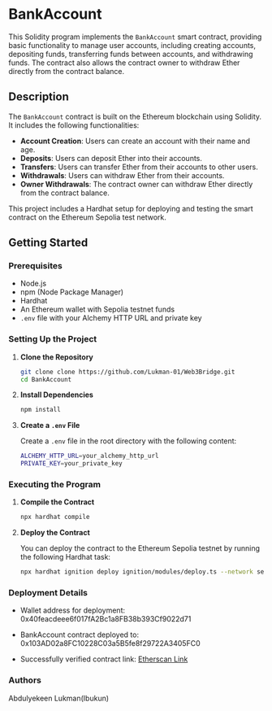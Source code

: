 # BankAccount

This Solidity program implements the `BankAccount` smart contract, providing basic functionality to manage user accounts, including creating accounts, depositing funds, transferring funds between accounts, and withdrawing funds. The contract also allows the contract owner to withdraw Ether directly from the contract balance.

## Description

The `BankAccount` contract is built on the Ethereum blockchain using Solidity. It includes the following functionalities:
- **Account Creation**: Users can create an account with their name and age.
- **Deposits**: Users can deposit Ether into their accounts.
- **Transfers**: Users can transfer Ether from their accounts to other users.
- **Withdrawals**: Users can withdraw Ether from their accounts.
- **Owner Withdrawals**: The contract owner can withdraw Ether directly from the contract balance.

This project includes a Hardhat setup for deploying and testing the smart contract on the Ethereum Sepolia test network.

## Getting Started

### Prerequisites

- Node.js
- npm (Node Package Manager)
- Hardhat
- An Ethereum wallet with Sepolia testnet funds
- `.env` file with your Alchemy HTTP URL and private key

### Setting Up the Project

1. **Clone the Repository**

   ```bash
   git clone clone https://github.com/Lukman-01/Web3Bridge.git
   cd BankAccount
   ```

2. **Install Dependencies**

   ```bash
   npm install
   ```

3. **Create a `.env` File**

   Create a `.env` file in the root directory with the following content:

   ```bash
   ALCHEMY_HTTP_URL=your_alchemy_http_url
   PRIVATE_KEY=your_private_key
   ```

### Executing the Program

1. **Compile the Contract**

   ```bash
   npx hardhat compile
   ```

2. **Deploy the Contract**

   You can deploy the contract to the Ethereum Sepolia testnet by running the following Hardhat task:

   ```bash
   npx hardhat ignition deploy ignition/modules/deploy.ts --network sepolia --verify
   ```

### Deployment Details

- Wallet address for deployment: 0x40feacdeee6f017fA2Bc1a8FB38b393Cf9022d71

- BankAccount contract deployed to: 0x103AD02a8FC10228C03a5B5fe8f29722A3405FC0

- Successfully verified contract link: [Etherscan Link](https://sepolia.etherscan.io/address/0x103AD02a8FC10228C03a5B5fe8f29722A3405FC0)

### Authors

Abdulyekeen Lukman(Ibukun)